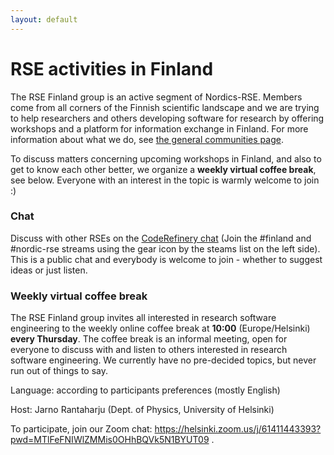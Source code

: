 ```yaml
---
layout: default
---
```


# RSE activities in Finland

The RSE Finland group is an active segment of Nordics-RSE.  Members come from
all corners of the Finnish scientific landscape and we are trying to help
researchers and others developing software for research by offering workshops
and a platform for information exchange in Finland.  For more
information about what we do, see [the general communities
page](/communities/join/).

To discuss matters concerning upcoming workshops in Finland, and also to get to
know each other better, we organize a **weekly virtual coffee break**, see
below. Everyone with an interest in the topic is warmly welcome to join :)


### Chat

Discuss with other RSEs on the [CodeRefinery
chat](https://coderefinery.zulipchat.com) (Join the #finland and
#nordic-rse streams using the gear icon by the steams list on the left side).
This is a public chat and everybody is welcome to join - whether to
suggest ideas or just listen.


### Weekly virtual coffee break

The RSE Finland group invites all interested in research software engineering
to the weekly online coffee break at **10:00** (Europe/Helsinki) **every Thursday**.  The coffee
break is an informal meeting, open for everyone to discuss with and listen to
others interested in research software engineering.  We currently have
no pre-decided topics, but never run out of things to say.

Language: according to participants preferences (mostly English)

Host: Jarno Rantaharju (Dept. of Physics, University of Helsinki)

To participate, join our
Zoom chat: <https://helsinki.zoom.us/j/61411443393?pwd=MTlFeFNIWlZMMis0OHhBQVk5N1BYUT09> .
